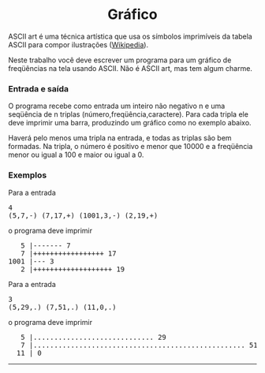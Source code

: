<h1 align="center">Gráfico</h1>

ASCII art é uma técnica artística que usa os símbolos imprimíveis da
tabela ASCII para compor ilustrações (<a href="https://en.wikipedia.org/wiki/ASCII_art">Wikipedia</a>).

<p>
Neste trabalho você deve escrever um programa para um gráfico de
freqüências na tela usando ASCII.  Não é ASCII art, mas tem algum
charme.

</p><h3>Entrada e saída</h3>
O programa recebe como entrada um inteiro não negativo n e uma seqüência de n triplas
(número,freqüência,caractere).  Para cada tripla ele deve imprimir
uma barra, produzindo um gráfico como no exemplo abaixo.

<p>
Haverá pelo menos uma tripla na entrada, e todas as triplas são bem
formadas. Na tripla, o número é positivo e menor que 10000 e a
freqüência menor ou igual a 100 e maior ou igual a 0.

</p><h3>Exemplos</h3>

Para a entrada

<pre>4
(5,7,-) (7,17,+) (1001,3,-) (2,19,+)
</pre>

o programa deve imprimir

<pre>   5 |------- 7
   7 |+++++++++++++++++ 17
1001 |--- 3
   2 |+++++++++++++++++++ 19
</pre>


Para a entrada

<pre>3
(5,29,.) (7,51,.) (11,0,.)
</pre>

o programa deve imprimir

<pre>   5 |............................. 29
   7 |................................................... 51
  11 | 0
</pre>
<hr></form></div></div>

</body></html>

